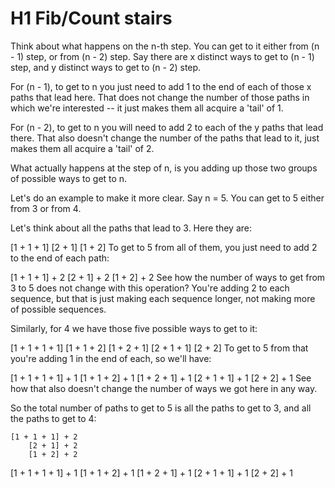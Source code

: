 # H1 Fib/Count stairs

Think about what happens on the n-th step. You can get to it either from (n - 1) step, or from (n - 2) step.
Say there are x distinct ways to get to (n - 1) step, and y distinct ways to get to (n - 2) step.

For (n - 1), to get to n you just need to add 1 to the end of each of those x paths that lead here.
That does not change the number of those paths in which we're interested -- it just makes them all acquire a 'tail' of 1.

For (n - 2), to get to n you will need to add 2 to each of the y paths that lead there.
That also doesn't change the number of the paths that lead to it, just makes them all acquire a 'tail' of 2.

What actually happens at the step of n, is you adding up those two groups of possible ways to get to n.

Let's do an example to make it more clear. Say n = 5. You can get to 5 either from 3 or from 4.

Let's think about all the paths that lead to 3. Here they are:

[1 + 1 + 1]
    [2 + 1]
    [1 + 2]
To get to 5 from all of them, you just need to add 2 to the end of each path:

[1 + 1 + 1] + 2
    [2 + 1] + 2
    [1 + 2] + 2
See how the number of ways to get from 3 to 5 does not change with this operation? You're adding 2 to each sequence, but that is just making each sequence longer, not making more of possible sequences.

Similarly, for 4 we have those five possible ways to get to it:

[1 + 1 + 1 + 1]
    [1 + 1 + 2]
    [1 + 2 + 1]
    [2 + 1 + 1]
        [2 + 2]
To get to 5 from that you're adding 1 in the end of each, so we'll have:

[1 + 1 + 1 + 1] + 1
    [1 + 1 + 2] + 1
    [1 + 2 + 1] + 1
    [2 + 1 + 1] + 1
        [2 + 2] + 1
See how that also doesn't change the number of ways we got here in any way.

So the total number of paths to get to 5 is all the paths to get to 3, and all the paths to get to 4:

    [1 + 1 + 1] + 2
        [2 + 1] + 2
        [1 + 2] + 2
[1 + 1 + 1 + 1] + 1
    [1 + 1 + 2] + 1
	[1 + 2 + 1] + 1
	[2 + 1 + 1] + 1
	    [2 + 2] + 1

